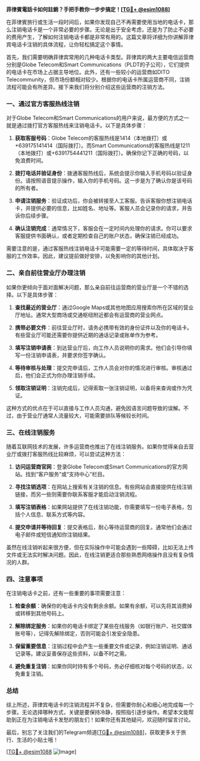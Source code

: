 **菲律賓電話卡如何註銷？手把手教你一步步搞定！[[TG💪+ @esim1088](https://t.me/s/esim1088)]**

在菲律賓旅行或生活一段时间后，如果你发现自己不再需要使用当地的电话卡，那么注销电话卡是一个非常必要的步骤。无论是出于安全考虑，还是为了防止不必要的费用产生，了解如何注销电话卡都是非常有用的。这篇文章将详细为你讲解菲律宾电话卡注销的具体流程，让你轻松搞定这个事情。

首先，我们需要明确菲律宾常用的几种电话卡类型。菲律宾的两大主要电信运营商分别是Globe Telecom和Smart Communications（PLDT的子公司），它们提供的电话卡在市场上占据主导地位。此外，还有一些较小的运营商如DITO Telecommunity，但市场份额相对较少。根据你的电话卡所属运营商不同，注销流程可能会有所差异。接下来我们将分别介绍这些运营商的注销方法。

### 一、通过官方客服热线注销

对于Globe Telecom和Smart Communications的用户来说，最方便的方式之一就是通过拨打官方客服热线来注销电话卡。以下是具体步骤：

1. **获取客服号码**：Globe Telecom的客服热线是1414（本地拨打）或+639175141414（国际拨打）。而Smart Communications的客服热线是1211（本地拨打）或+6391754441211（国际拨打）。确保你记下正确的号码，以免浪费时间。

2. **拨打电话并验证身份**：拨通客服热线后，系统会提示你输入手机号码以验证身份。请按照语音提示操作，输入你的手机号码。这一步是为了确认你是该号码的所有者。

3. **申请注销服务**：验证成功后，你会被转接至人工客服。告诉客服你想注销电话卡，并提供必要的信息，比如姓名、地址等。客服人员会记录你的请求，并告诉你后续步骤。

4. **确认注销完成**：通常情况下，客服会在一定时间内处理你的请求。你可以要求客服提供书面确认，或者定期检查自己的账户状态，确保注销已经成功。

需要注意的是，通过客服热线注销电话卡可能需要一定的等待时间，具体取决于客服的工作效率。因此，建议提前做好安排，以免影响你的其他计划。

### 二、亲自前往营业厅办理注销

如果你更倾向于面对面解决问题，那么亲自前往运营商的营业厅是一个不错的选择。以下是具体步骤：

1. **查找最近的营业厅**：通过Google Maps或其他地图应用搜索你所在区域的营业厅地址。通常大型商场或交通枢纽附近都会有运营商的营业网点。

2. **携带必要文件**：前往营业厅时，请务必携带有效的身份证件以及你的电话卡。有些营业厅可能还需要你提供近期的通话记录或账单作为参考。

3. **填写注销申请表**：到达营业厅后，向工作人员说明你的需求。他们会引导你填写一份注销申请表，并要求你签字确认。

4. **等待审核与处理**：提交完申请后，工作人员会对你的情况进行审核。审核通过后，他们会正式为你办理注销手续。

5. **领取注销证明**：注销完成后，记得索取一张注销证明，以备将来查询或作为凭证。

这种方式的优点在于可以直接与工作人员沟通，避免因语言问题导致的误解。不过，由于营业厅通常人流量较大，可能需要排队等候较长时间。

### 三、在线注销服务

随着互联网技术的发展，许多运营商也推出了在线注销服务。如果你觉得亲自去营业厅或拨打客服热线比较麻烦，可以尝试这种方法：

1. **访问运营商官网**：登录Globe Telecom或Smart Communications的官方网站。找到“客户服务”或“支持中心”栏目。

2. **寻找注销选项**：在网站上搜索有关注销的信息。有些网站会直接提供在线注销链接，而另一些则需要你联系客服才能启动注销流程。

3. **填写注销表格**：如果网站提供了在线注销功能，你需要填写一份电子表格，包括个人信息、联系方式等内容。

4. **提交申请并等待回复**：提交表格后，耐心等待运营商的回复。通常他们会通过电子邮件或短信通知你注销结果。

虽然在线注销听起来很方便，但在实际操作中可能会遇到一些障碍，比如无法上传文件或无法实时解决问题。因此，在线注销更适合那些熟悉网络操作且没有复杂情况的人群。

### 四、注意事项

在注销电话卡之前，还有一些重要的事项需要注意：

1. **检查余额**：确保你的电话卡内没有剩余余额。如果有余额，可以先将其消费掉或转移到其他号码上。

2. **解除绑定服务**：如果你的电话卡绑定了某些在线服务（如银行账户、社交媒体账号等），记得先解除绑定，否则可能会引发安全隐患。

3. **保留重要信息**：注销过程中会产生一些重要文件或记录，例如注销证明、通话记录等。建议妥善保存这些资料，以备不时之需。

4. **避免重复注销**：如果你同时持有多个号码，务必仔细核对每个号码的状态，以免重复注销。

### 总结

综上所述，菲律宾电话卡的注销流程并不复杂，但需要你耐心和细心地完成每一个步骤。无论选择哪种方式，关键是要保持冷静，按照指引逐步操作。希望本文能帮助到正在为注销电话卡发愁的朋友们！如果你还有其他疑问，欢迎随时留言讨论。

最后，别忘了关注我们的Telegram频道[[TG💪+ @esim1088](https://t.me/s/esim1088)]，获取更多关于旅行、生活的小贴士哦！

[[TG💪+ @esim1088](https://t.me/s/esim1088) ![Image](https://i.postimg.cc/4NQfJmqS/Snipaste-2025-05-13-00-14-12.png)]